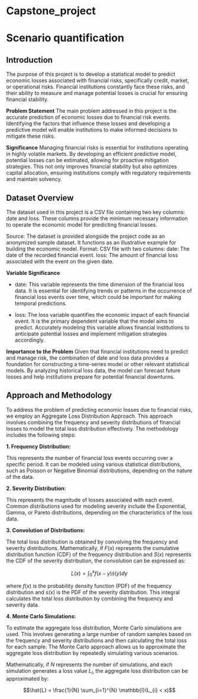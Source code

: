 # Capstone_project
# Scenario quantification

## Introduction
The purpose of this project is to develop a statistical model to predict economic losses associated with financial risks, specifically credit, market, or operational risks. Financial institutions constantly face these risks, and their ability to measure and manage potential losses is crucial for ensuring financial stability.

**Problem Statement**
The main problem addressed in this project is the accurate prediction of economic losses due to financial risk events. Identifying the factors that influence these losses and developing a predictive model will enable institutions to make informed decisions to mitigate these risks.

**Significance**
Managing financial risks is essential for institutions operating in highly volatile markets. By developing an efficient predictive model, potential losses can be estimated, allowing for proactive mitigation strategies. This not only improves financial stability but also optimizes capital allocation, ensuring institutions comply with regulatory requirements and maintain solvency.

## Dataset Overview
The dataset used in this project is a CSV file containing two key columns: date and loss. These columns provide the minimum necessary information to operate the economic model for predicting financial losses.

Source: The dataset is provided alongside the project code as an anonymized sample dataset. It functions as an illustrative example for building the economic model.
Format: CSV file with two columns:
date: The date of the recorded financial event.
loss: The amount of financial loss associated with the event on the given date.

**Variable Significance**
* date: This variable represents the time dimension of the financial loss data. It is essential for identifying trends or patterns in the occurrence of financial loss events over time, which could be important for making temporal predictions.

* loss: The loss variable quantifies the economic impact of each financial event. It is the primary dependent variable that the model aims to predict. Accurately modeling this variable allows financial institutions to anticipate potential losses and implement mitigation strategies accordingly.

**Importance to the Problem**
Given that financial institutions need to predict and manage risk, the combination of date and loss data provides a foundation for constructing a time-series model or other relevant statistical models. By analyzing historical loss data, the model can forecast future losses and help institutions prepare for potential financial downturns.

## Approach and Methodology
To address the problem of predicting economic losses due to financial risks, we employ an Aggregate Loss Distribution Approach. This approach involves combining the frequency and severity distributions of financial losses to model the total loss distribution effectively. The methodology includes the following steps:

**1. Frequency Distribution:**

This represents the number of financial loss events occurring over a specific period. It can be modeled using various statistical distributions, such as Poisson or Negative Binomial distributions, depending on the nature of the data.

**2. Severity Distribution:**

This represents the magnitude of losses associated with each event. Common distributions used for modeling severity include the Exponential, Gamma, or Pareto distributions, depending on the characteristics of the loss data.

**3. Convolution of Distributions:**

The total loss distribution is obtained by convolving the frequency and severity distributions. Mathematically, if $F(x)$ represents the cumulative distribution function (CDF) of the frequency distribution and $S(x)$ represents the CDF of the severity distribution, the convolution can be expressed as:

$$L(x) = \int_{0}^{x} f(x - y) \dot s(y) dy$$

where $f(x)$ is the probability density function (PDF) of the frequency distribution and s(x) is the PDF of the severity distribution. This integral calculates the total loss distribution by combining the frequency and severity data.

**4. Monte Carlo Simulations:**

To estimate the aggregate loss distribution, Monte Carlo simulations are used. This involves generating a large number of random samples based on the frequency and severity distributions and then calculating the total loss for each sample. The Monte Carlo approach allows us to approximate the aggregate loss distribution by repeatedly simulating various scenarios.

Mathematically, if $N$ represents the number of simulations, and each simulation generates a loss value $L_{i}$, the aggregate loss distribution can be approximated by:

$$\hat{L} = \frac{1}{N} \sum_{i=1}^{N} \mathbb{I}(L_{i} < x)$$
